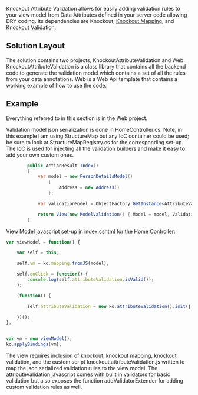 Knockout Attribute Validation allows for easily adding validation rules to your view model from Data Attributes defined in your server code allowing DRY coding. Its dependencies are Knockout, [Knockout Mapping](http://knockoutjs.com/documentation/plugins-mapping.html), and [Knockout Validation](https://github.com/Knockout-Contrib/Knockout-Validation). 

## Solution Layout

The solution contains two projects, KnockoutAttributeValidation and Web. KnockoutAttributeValidation is a class library that contains all the backend code to generate the validation model which contains a set of all the rules from your data annotations. Web is a Web Api template that contains a working example of how to use the code. 

## Example

Everything referred to in this section is in the Web project.

Validation model json serialization is done in HomeController.cs. Note, in this example I am using StructureMap but any IoC container could be used; be sure to look at StructureMapRegistry.cs for the corresponding set-up. The IoC is used for injecting all the validation builders and make it easy to add your own custom ones.

```csharp
        public ActionResult Index()
        {
            var model = new PersonDetailsModel()
                {
                    Address = new Address()
                };

            var validationModel = ObjectFactory.GetInstance<AttributeValidationModelBuilder>().GetValidation(model.GetType());

            return View(new ModelValidation() { Model = model, ValidationModel = validationModel });
        }
```

View Model javascript set-up in index.cshtml for the Home Controller:

```javascript
var viewModel = function() {

    var self = this;

    self.vm = ko.mapping.fromJS(model);

    self.onClick = function() {
        console.log(self.attributeValidation.isValid());
    };

    (function() {

        self.attributeValidation = new ko.attributeValidation().init({ model: self.vm, validationModel: validationModel });

    })();
};
        

var vm = new viewModel();
ko.applyBindings(vm);
```

The view requires inclusion of knockout, knockout mapping, knockout validation, and the custom script knockout.attributeValidation.js written to map the json serialized validation rules to the view model. The attributeValidation javascript comes with built in validators for basic validation but also exposes the function addValidatorExtender for adding custom validation rules as well.
